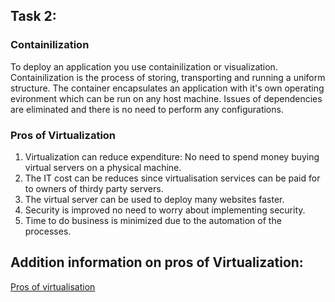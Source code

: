 ## Task 2: 
### Containilization
To deploy an application you use containilization or visualization.
Containilization is the process of storing, transporting and running a uniform structure. 
The container encapsulates an application with it's own operating evironment which can be run on any host machine.
Issues of dependencies are eliminated and there is no need to perform any configurations.
### Pros of Virtualization
1. Virtualization can reduce expenditure: No need to spend money buying virtual servers on a physical machine.
2. The IT cost can be reduces since virtualisation services can be paid for to owners of thirdy party servers.
3. The virtual server can be used to deploy many websites faster.
4. Security is improved no need to worry about implementing security.
5. Time to do business is minimized due to the automation of the processes.
## Addition information on pros of Virtualization:
[Pros of virtualisation](https://flowpsychology.com/14-pros-and-cons-of-virtualization/)